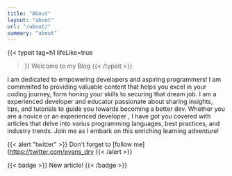 ```yaml
---
title: "About"
layout: "about"
url: "/about/"
summary: "about" 
---
```


{{< typeit
tag=h1
lifeLike=true
>}}
Welcome to my Blog
{{< /typeit >}}

I am dedicated to empowering developers and aspiring programmers! I am commmited to providing valuable content that helps you excel in your coding journey, form honing your skills to securing that dream job. I am a experienced developer and educator passionate about sharing insights, tips, and tutorials to guide you towards becoming a better dev. Whether you are a novice or an experienced developer , I have got you covered with articles that delve into varius programming languages, best practices, and industry trends. Join me as I embark on this enriching learning adventure!  

{{< alert "twitter" >}}
Don't forget to [follow me](https://twitter.com/evans_drv
{{< /alert >}}



{{< badge >}}
New article!
{{< /badge >}}
